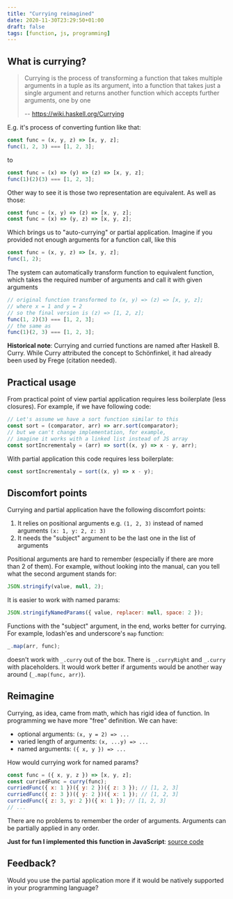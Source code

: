 ```yaml
---
title: "Currying reimagined"
date: 2020-11-30T23:29:50+01:00
draft: false
tags: [function, js, programming]
---
```


## What is currying?

> Currying is the process of transforming a function that takes multiple arguments in a tuple as its argument, into a function that takes just a single argument and returns another function which accepts further arguments, one by one
>
> -- https://wiki.haskell.org/Currying

E.g. it's process of converting funtion like that:

```js
const func = (x, y, z) => [x, y, z];
func(1, 2, 3) === [1, 2, 3];
```

to

```js
const func = (x) => (y) => (z) => [x, y, z];
func(1)(2)(3) === [1, 2, 3];
```

Other way to see it is those two representation are equivalent. As well as those:

```js
const func = (x, y) => (z) => [x, y, z];
const func = (x) => (y, z) => [x, y, z];
```

Which brings us to "auto-currying" or partial application. Imagine if you provided not enough arguments for a function call, like this

```js
const func = (x, y, z) => [x, y, z];
func(1, 2);
```

The system can automatically transform function to equivalent function, which takes the required number of arguments and call it with given arguments

```js
// original function transformed to (x, y) => (z) => [x, y, z];
// where x = 1 and y = 2
// so the final version is (z) => [1, 2, z];
func(1, 2)(3) === [1, 2, 3];
// the same as
func(1)(2, 3) === [1, 2, 3];
```

**Historical note**:
Currying and curried functions are named after Haskell B. Curry. While Curry attributed the concept to Schönfinkel, it had already been used by Frege (citation needed).

## Practical usage

From practical point of view partial application requires less boilerplate (less closures). For example, if we have following code:

```js
// Let's assume we have a sort function similar to this
const sort = (comparator, arr) => arr.sort(comparator);
// but we can't change implementation, for example, 
// imagine it works with a linked list instead of JS array
const sortIncrementaly = (arr) => sort((x, y) => x - y, arr);
```

With partial application this code requires less boilerplate:

```js
const sortIncrementaly = sort((x, y) => x - y);
```

## Discomfort points

Currying and partial application have the following discomfort points:

1. It relies on positional arguments e.g. `(1, 2, 3)` instead of named arguments `(x: 1, y: 2, z: 3)`
2. It needs the "subject" argument to be the last one in the list of arguments

Positional arguments are hard to remember (especially if there are more than 2 of them). For example, without looking into the manual, can you tell what the second argument stands for:

```js
JSON.stringify(value, null, 2);
```

It is easier to work with named params:

```js
JSON.stringifyNamedParams({ value, replacer: null, space: 2 });
```

Functions with the "subject" argument, in the end, works better for currying. For example, lodash'es and underscore's `map` function:

```js
_.map(arr, func);
```

doesn't work with `_.curry` out of the box. There is `_.curryRight` and `_.curry` with placeholders. It would work better if arguments would be another way around (`_.map(func, arr)`).

## Reimagine

Currying, as idea, came from math, which has rigid idea of function. In programming we have more "free" definition. We can have:

- optional arguments: `(x, y = 2) => ...`
- varied length of arguments: `(x, ...y) => ...`
- named arguments: `({ x, y }) => ...`

How would currying work for named params?

```js
const func = ({ x, y, z }) => [x, y, z];
const curriedFunc = curry(func);
curriedFunc({ x: 1 })({ y: 2 })({ z: 3 }); // [1, 2, 3]
curriedFunc({ z: 3 })({ y: 2 })({ x: 1 }); // [1, 2, 3]
curriedFunc({ z: 3, y: 2 })({ x: 1 }); // [1, 2, 3]
// ...
```

There are no problems to remember the order of arguments. Arguments can be partially applied in any order.

**Just for fun I implemented this function in JavaScript**: [source code](https://github.com/stereobooster/curry-experiment)

## Feedback?

Would you use the partial application more if it would be natively supported in your programming language? 